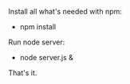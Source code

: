 Install all what's needed with npm:
   * npm install 

Run node server:
   * node server.js &

That's it.
